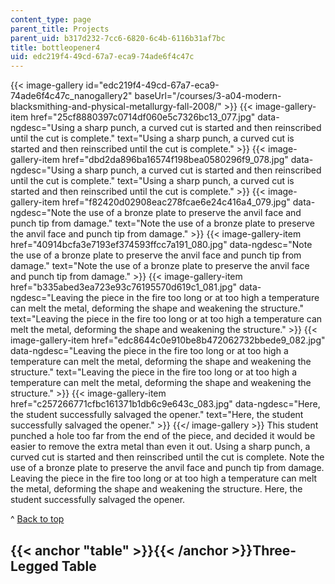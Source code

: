 ```yaml
---
content_type: page
parent_title: Projects
parent_uid: b317d232-7cc6-6820-6c4b-6116b31af7bc
title: bottleopener4
uid: edc219f4-49cd-67a7-eca9-74ade6f4c47c
---
```


{{< image-gallery id="edc219f4-49cd-67a7-eca9-74ade6f4c47c_nanogallery2" baseUrl="/courses/3-a04-modern-blacksmithing-and-physical-metallurgy-fall-2008/" >}}
{{< image-gallery-item href="25cf8880397c0714df060e5c7326bc13_077.jpg" data-ngdesc="Using a sharp punch, a curved cut is started and then reinscribed until the cut is complete." text="Using a sharp punch, a curved cut is started and then reinscribed until the cut is complete." >}}
{{< image-gallery-item href="dbd2da896ba16574f198bea0580296f9_078.jpg" data-ngdesc="Using a sharp punch, a curved cut is started and then reinscribed until the cut is complete." text="Using a sharp punch, a curved cut is started and then reinscribed until the cut is complete." >}}
{{< image-gallery-item href="f82420d02908eac278fcae6e24c416a4_079.jpg" data-ngdesc="Note the use of a bronze plate to preserve the anvil face and punch tip from damage." text="Note the use of a bronze plate to preserve the anvil face and punch tip from damage." >}}
{{< image-gallery-item href="40914bcfa3e7193ef374593ffcc7a191_080.jpg" data-ngdesc="Note the use of a bronze plate to preserve the anvil face and punch tip from damage." text="Note the use of a bronze plate to preserve the anvil face and punch tip from damage." >}}
{{< image-gallery-item href="b335abed3ea723e93c76195570d619c1_081.jpg" data-ngdesc="Leaving the piece in the fire too long or at too high a temperature can melt the metal, deforming the shape and weakening the structure." text="Leaving the piece in the fire too long or at too high a temperature can melt the metal, deforming the shape and weakening the structure." >}}
{{< image-gallery-item href="edc8644c0e910be8b472062732bbede9_082.jpg" data-ngdesc="Leaving the piece in the fire too long or at too high a temperature can melt the metal, deforming the shape and weakening the structure." text="Leaving the piece in the fire too long or at too high a temperature can melt the metal, deforming the shape and weakening the structure." >}}
{{< image-gallery-item href="c257266771cfbc161371b1db6c9e643c_083.jpg" data-ngdesc="Here, the student successfully salvaged the opener." text="Here, the student successfully salvaged the opener." >}}
{{</ image-gallery >}}
This student punched a hole too far from the end of the piece, and decided it would be easier to remove the extra metal than even it out. Using a sharp punch, a curved cut is started and then reinscribed until the cut is complete. Note the use of a bronze plate to preserve the anvil face and punch tip from damage. Leaving the piece in the fire too long or at too high a temperature can melt the metal, deforming the shape and weakening the structure. Here, the student successfully salvaged the opener.

^ [Back to top](#top)

{{< anchor "table" >}}{{< /anchor >}}Three-Legged Table
-------------------------------------------------------